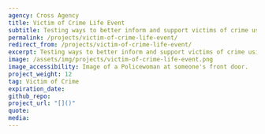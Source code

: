 ```yaml
---
agency: Cross Agency
title: Victim of Crime Life Event
subtitle: Testing ways to better inform and support victims of crime using digital channels across agencies and non government organisations.
permalink: /projects/victim-of-crime-life-event/
redirect_from: /projects/victim-of-crime-life-event/
excerpt: Testing ways to better inform and support victims of crime using digital channels across agencies and non government organisations.
image: /assets/img/projects/victim-of-crime-life-event.png
image_accessibility: Image of a Policewoman at someone's front door.
project_weight: 12
tag: Victim of Crime
expiration_date:
github_repo:
project_url: "[]()"
quote:
media: 
---
```

